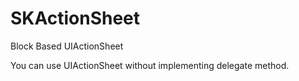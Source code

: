 # SKActionSheet
Block Based UIActionSheet


You can use UIActionSheet without implementing delegate method.
